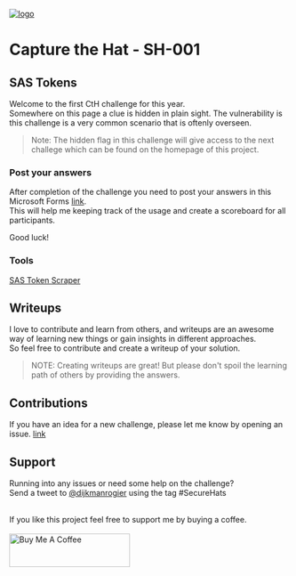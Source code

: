 [![logo](https://securehats2022cth.blob.core.windows.net/pictures/sh-banners.png?sv=2021-06-08&ss=bfqt&srt=sco&sp=rlt&se=2025-07-18T03:43:38Z&st=2022-07-17T19:43:38Z&spr=https,http&sig=uZOVgsqNJsd%2FgnWbQ2sXECumbHEMnUJ8tyBGDitCmzo%3D)](https://securehats2022cth.blob.core.windows.net/pictures/sh-banners.png?sv=2021-06-08&ss=bfqt&srt=sco&sp=rlt&se=2025-07-18T03:43:38Z&st=2022-07-17T19:43:38Z&spr=https,http&sig=uZOVgsqNJsd%2FgnWbQ2sXECumbHEMnUJ8tyBGDitCmzo%3D)

# Capture the Hat - SH-001

## SAS Tokens

Welcome to the first CtH challenge for this year.<br />
Somewhere on this page a clue is hidden in plain sight. The vulnerability is this challenge is a very common scenario that is oftenly overseen.<br />

> Note: The hidden flag in this challenge will give access to the next challege which can be found on the homepage of this project.

### Post your answers

After completion of the challenge you need to post your answers in this Microsoft Forms [link](https://forms.office.com/r/ELVPnKEGKH).<br />
This will help me keeping track of the usage and create a scoreboard for all participants.

Good luck!

### Tools

[SAS Token Scraper](https://gist.github.com/azurekid/5705f46fe3b38766b2a38223e250f511)

## Writeups

I love to contribute and learn from others, and writeups are an awesome way of learning new things or gain insights in different approaches.<br />
So feel free to contribute and create a writeup of your solution.

> NOTE: Creating writeups are great! But please don't spoil the learning path of others by providing the answers. 

## Contributions

If you have an idea for a new challenge, please let me know by opening an issue. [link](https://github.com/SecureHats/secure-hacks/issues/new)

## Support

Running into any issues or need some help on the challenge?<br />Send a tweet to [@dijkmanrogier](https://twitter.com/dijkmanrogier) using the tag #SecureHats

<br />
If you like this project feel free to support me by buying a coffee.<br /><br />
<a href="https://www.buymeacoffee.com/DijkmanRogier" target="_blank"><img src="https://cdn.buymeacoffee.com/buttons/v2/default-yellow.png" alt="Buy Me A Coffee" style="height: 60px !important;width: 217px !important;" ></a>
